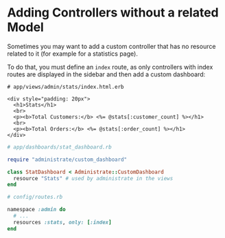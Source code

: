 # Adding Controllers without a related Model

Sometimes you may want to add a custom controller that has no resource
related to it (for example for a statistics page).

To do that, you must define an `index` route, as only controllers with index
routes are displayed in the sidebar and then add a custom dashboard:

```erb
# app/views/admin/stats/index.html.erb 

<div style="padding: 20px">
  <h1>Stats</h1>
  <br>
  <p><b>Total Customers:</b> <%= @stats[:customer_count] %></h1>
  <br>
  <p><b>Total Orders:</b> <%= @stats[:order_count] %></h1>
</div>
```

```ruby
# app/dashboards/stat_dashboard.rb

require "administrate/custom_dashboard"

class StatDashboard < Administrate::CustomDashboard
  resource "Stats" # used by administrate in the views
end
```

```ruby
# config/routes.rb

namespace :admin do
  # ...
  resources :stats, only: [:index]
end
```
